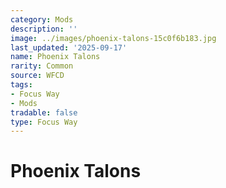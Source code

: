 ```yaml
---
category: Mods
description: ''
image: ../images/phoenix-talons-15c0f6b183.jpg
last_updated: '2025-09-17'
name: Phoenix Talons
rarity: Common
source: WFCD
tags:
- Focus Way
- Mods
tradable: false
type: Focus Way
---
```


# Phoenix Talons

